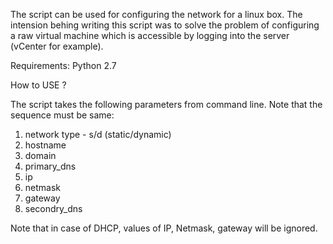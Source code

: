  The script can be used for configuring the network for a linux box.
 The intension behing writing this script was to solve the problem of configuring a raw virtual machine which is accessible by logging into the server (vCenter for example).


Requirements:
 Python 2.7

How to USE ?

The script takes the following parameters from command line. Note that the sequence must be same:
   1. network type - s/d  (static/dynamic)
   2. hostname
   3. domain
   4. primary_dns
   5. ip
   6. netmask
   7. gateway
   8. secondry_dns

Note that in case of DHCP, values of IP, Netmask, gateway will be ignored.

